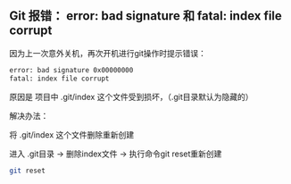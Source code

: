 ## Git 报错： error: bad signature 和 fatal: index file corrupt

因为上一次意外关机，再次开机进行git操作时提示错误：

```bash
error: bad signature 0x00000000
fatal: index file corrupt
```

原因是 项目中  .git/index  这个文件受到损坏，（.git目录默认为隐藏的）

解决办法：

将 .git/index 这个文件删除重新创建

进入 .git目录 -> 删除index文件 -> 执行命令git reset重新创建

```bash
git reset
```

 

